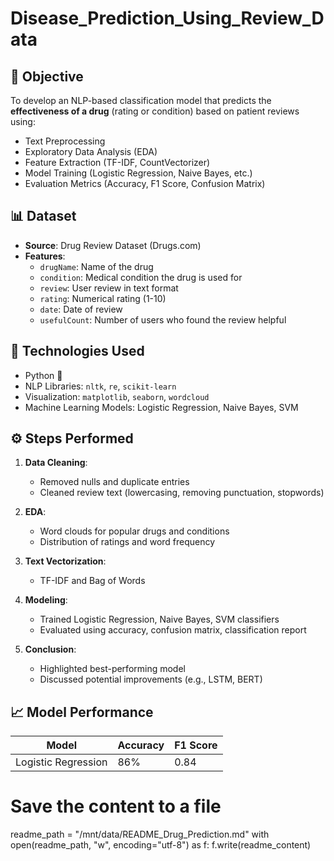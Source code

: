 # Disease_Prediction_Using_Review_Data

## 📌 Objective

To develop an NLP-based classification model that predicts the **effectiveness of a drug** (rating or condition) based on patient reviews using:

- Text Preprocessing
- Exploratory Data Analysis (EDA)
- Feature Extraction (TF-IDF, CountVectorizer)
- Model Training (Logistic Regression, Naive Bayes, etc.)
- Evaluation Metrics (Accuracy, F1 Score, Confusion Matrix)

## 📊 Dataset

- **Source**: Drug Review Dataset (Drugs.com)
- **Features**:
  - `drugName`: Name of the drug
  - `condition`: Medical condition the drug is used for
  - `review`: User review in text format
  - `rating`: Numerical rating (1-10)
  - `date`: Date of review
  - `usefulCount`: Number of users who found the review helpful

## 🔧 Technologies Used

- Python 🐍
- NLP Libraries: `nltk`, `re`, `scikit-learn`
- Visualization: `matplotlib`, `seaborn`, `wordcloud`
- Machine Learning Models: Logistic Regression, Naive Bayes, SVM

## ⚙️ Steps Performed

1. **Data Cleaning**:
   - Removed nulls and duplicate entries
   - Cleaned review text (lowercasing, removing punctuation, stopwords)

2. **EDA**:
   - Word clouds for popular drugs and conditions
   - Distribution of ratings and word frequency

3. **Text Vectorization**:
   - TF-IDF and Bag of Words

4. **Modeling**:
   - Trained Logistic Regression, Naive Bayes, SVM classifiers
   - Evaluated using accuracy, confusion matrix, classification report

5. **Conclusion**:
   - Highlighted best-performing model
   - Discussed potential improvements (e.g., LSTM, BERT)

## 📈 Model Performance

| Model               | Accuracy | F1 Score |
|--------------------|----------|----------|
| Logistic Regression| 86%      | 0.84     |


# Save the content to a file
readme_path = "/mnt/data/README_Drug_Prediction.md"
with open(readme_path, "w", encoding="utf-8") as f:
    f.write(readme_content)

